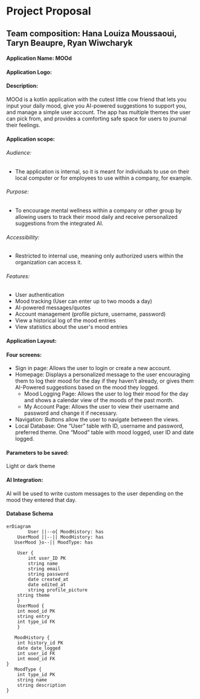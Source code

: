 # Project Proposal
## Team composition: Hana Louiza Moussaoui, Taryn Beaupre, Ryan Wiwcharyk
#### Application Name: MOOd

#### Application Logo: 

#### Description: 
MOOd is a kotlin application with the cutest little cow friend that lets you input your daily mood, give you AI-powered suggestions to support you, and manage a simple user account. The app has multiple themes the user can pick from, and provides a comforting safe space for users to journal their feelings.

#### Application scope:

###### Audience: 

- The application is internal, so it is meant for individuals to use on their local computer or for employees to use within a company, for example.

###### Purpose: 

- To encourage mental wellness within a company or other group by allowing users to track their mood daily and receive personalized suggestions from the integrated AI.
  
###### Accessibility: 

- Restricted to internal use, meaning only authorized users within the organization can access it.
  
###### Features: 

- User authentication
- Mood tracking (User can enter up to two moods a day)
- AI-powered messages/quotes
- Account management (profile picture, username, password)
- View a historical log of the mood entries
- View statistics about the user's mood entries

#### Application Layout:

#### Four screens: 

- Sign in page: Allows the user to login or create a new account.
- Homepage: Displays a personalized message to the user encouraging them to log their mood for the day if they haven’t already, or gives them AI-Powered suggestions based on the mood they logged. 
	- Mood Logging Page: Allows the user to log their mood for the day and shows a calendar view of the moods of the past month. 
	- My Account Page: Allows the user to view their username and password and change it if necessary. 
- Navigation: Buttons allow the user to navigate between the views.
- Local Database: One “User” table with ID, username and password, preferred theme. One “Mood” table with mood logged, user ID and date logged.

#### Parameters to be saved: 

Light or dark theme

#### AI Integration: 

AI will be used to write custom messages to the user depending on the mood they entered that day. 

#### Database Schema

```mermaid
erDiagram
        User ||--o{ MoodHistory: has
    UserMood ||--|| MoodHistory: has
   UserMood }o--|| MoodType: has

    User {
        int user_ID PK
        string name
        string email
        string password
        date created_at
        date edited_at
        string profile_picture
	string theme
    }
    UserMood {
	int mood_id PK
	string entry
	int type_id FK
    }

   MoodHistory {
	int history_id PK
	date date_logged
	int user_id FK
	int mood_id FK
}
   MoodType {
	int type_id PK
	string name
	string description
}
```
